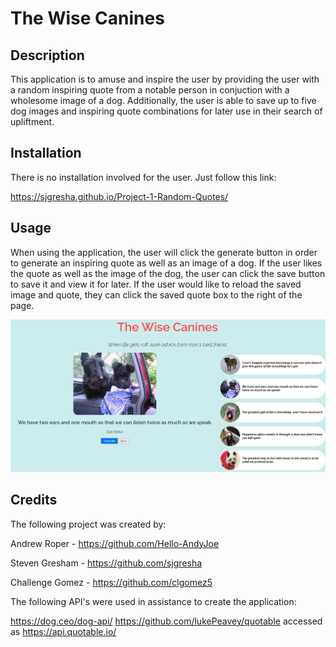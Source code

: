 # The Wise Canines

## Description

This application is to amuse and inspire the user by providing the user with a random inspiring quote from a notable person in conjuction with a wholesome image of a dog.
Additionally, the user is able to save up to five dog images and inspiring quote combinations for later use in their search of upliftment.

## Installation

There is no installation involved for the user. Just follow this link:

https://sjgresha.github.io/Project-1-Random-Quotes/

## Usage

When using the application, the user will click the generate button in order to generate an inspiring quote as well as an image of a dog. If the user likes the quote as well as the image of the dog, the user can click the save button to save it and view it for later. If the user would like to reload the saved image and quote, they can click the saved quote box to the right of the page. 

![alt text](./assets/project-one-readme-image.png)

## Credits

The following project was created by:

Andrew Roper - https://github.com/Hello-AndyJoe

Steven Gresham - https://github.com/sjgresha

Challenge Gomez - https://github.com/clgomez5

The following API's were used in assistance to create the application:

https://dog.ceo/dog-api/
https://github.com/lukePeavey/quotable accessed as https://api.quotable.io/


